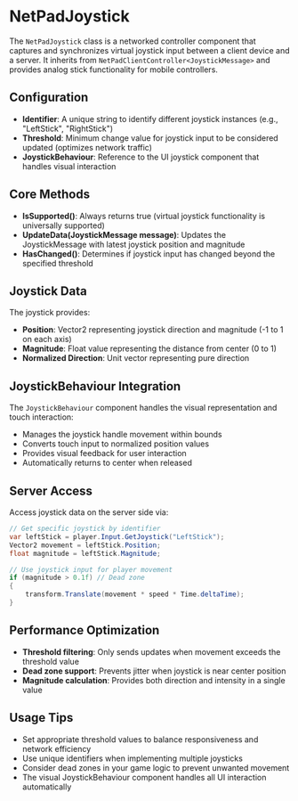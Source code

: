 # NetPadJoystick

The `NetPadJoystick` class is a networked controller component that captures and synchronizes virtual joystick input between a client device and a server. It inherits from `NetPadClientController<JoystickMessage>` and provides analog stick functionality for mobile controllers.

## Configuration

* **Identifier**: A unique string to identify different joystick instances (e.g., "LeftStick", "RightStick")
* **Threshold**: Minimum change value for joystick input to be considered updated (optimizes network traffic)
* **JoystickBehaviour**: Reference to the UI joystick component that handles visual interaction

## Core Methods

* **IsSupported()**: Always returns true (virtual joystick functionality is universally supported)
* **UpdateData(JoystickMessage message)**: Updates the JoystickMessage with latest joystick position and magnitude
* **HasChanged()**: Determines if joystick input has changed beyond the specified threshold

## Joystick Data

The joystick provides:
- **Position**: Vector2 representing joystick direction and magnitude (-1 to 1 on each axis)
- **Magnitude**: Float value representing the distance from center (0 to 1)
- **Normalized Direction**: Unit vector representing pure direction

## JoystickBehaviour Integration

The `JoystickBehaviour` component handles the visual representation and touch interaction:
- Manages the joystick handle movement within bounds
- Converts touch input to normalized position values
- Provides visual feedback for user interaction
- Automatically returns to center when released

## Server Access

Access joystick data on the server side via:
```csharp
// Get specific joystick by identifier
var leftStick = player.Input.GetJoystick("LeftStick");
Vector2 movement = leftStick.Position;
float magnitude = leftStick.Magnitude;

// Use joystick input for player movement
if (magnitude > 0.1f) // Dead zone
{
    transform.Translate(movement * speed * Time.deltaTime);
}
```

## Performance Optimization

- **Threshold filtering**: Only sends updates when movement exceeds the threshold value
- **Dead zone support**: Prevents jitter when joystick is near center position
- **Magnitude calculation**: Provides both direction and intensity in a single value

## Usage Tips

- Set appropriate threshold values to balance responsiveness and network efficiency
- Use unique identifiers when implementing multiple joysticks
- Consider dead zones in your game logic to prevent unwanted movement
- The visual JoystickBehaviour component handles all UI interaction automatically

